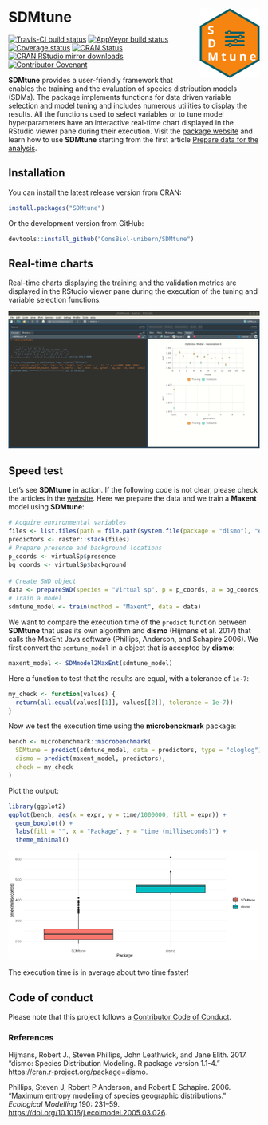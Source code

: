 
<!-- README.md is generated from README.Rmd. Please edit that file -->

# SDMtune <img src="man/figures/logo.svg" align="right" alt="" width="120" />

[![Travis-CI build
status](https://travis-ci.org/ConsBiol-unibern/SDMtune.svg?branch=master)](https://travis-ci.org/ConsBiol-unibern/SDMtune)
[![AppVeyor build
status](https://ci.appveyor.com/api/projects/status/github/sgvignali/SDMtune?branch=master&svg=true)](https://ci.appveyor.com/project/sgvignali/SDMtune)
[![Coverage
status](https://codecov.io/gh/ConsBiol-unibern/SDMtune/branch/master/graph/badge.svg)](https://codecov.io/github/ConsBiol-unibern/SDMtune?branch=master)
[![CRAN
Status](https://www.r-pkg.org/badges/version/SDMtune)](https://cran.r-project.org/package=SDMtune)
[![CRAN RStudio mirror
downloads](https://cranlogs.r-pkg.org/badges/grand-total/SDMtune)](http://www.r-pkg.org/pkg/SDMtune)
[![Contributor
Covenant](https://img.shields.io/badge/Contributor%20Covenant-v1.4%20adopted-ff69b4.svg)](.github/CODE_OF_CONDUCT.md)

**SDMtune** provides a user-friendly framework that enables the training
and the evaluation of species distribution models (SDMs). The package
implements functions for data driven variable selection and model tuning
and includes numerous utilities to display the results. All the
functions used to select variables or to tune model hyperparameters have
an interactive real-time chart displayed in the RStudio viewer pane
during their execution. Visit the [package
website](https://consbiol-unibern.github.io/SDMtune/) and learn how to
use **SDMtune** starting from the first article [Prepare data for the
analysis](https://consbiol-unibern.github.io/SDMtune/articles/articles/prepare_data.html).

## Installation

You can install the latest release version from CRAN:

``` r
install.packages("SDMtune")
```

Or the development version from GitHub:

``` r
devtools::install_github("ConsBiol-unibern/SDMtune")
```

## Real-time charts

Real-time charts displaying the training and the validation metrics are
displayed in the RStudio viewer pane during the execution of the tuning
and variable selection functions.

<div style="text-align: center">

<img src="man/figures/realtime-chart.gif" alt="" />

</div>

## Speed test

Let’s see **SDMtune** in action. If the following code is not clear,
please check the articles in the
[website](https://consbiol-unibern.github.io/SDMtune/). Here we prepare
the data and we train a **Maxent** model using **SDMtune**:
<!-- The next code is not evaluated because MaxEnt jar file is not bundled in the package and Travis will not execute it! -->
<!-- the plot is saved as an image in the man/figures forlder -->

``` r
# Acquire environmental variables
files <- list.files(path = file.path(system.file(package = "dismo"), "ex"), pattern = "grd", full.names = TRUE)
predictors <- raster::stack(files)
# Prepare presence and background locations
p_coords <- virtualSp$presence
bg_coords <- virtualSp$background

# Create SWD object
data <- prepareSWD(species = "Virtual sp", p = p_coords, a = bg_coords, env = predictors, categorical = "biome")
# Train a model
sdmtune_model <- train(method = "Maxent", data = data)
```

We want to compare the execution time of the `predict` function between
**SDMtune** that uses its own algorithm and **dismo** (Hijmans et al.
2017) that calls the MaxEnt Java software (Phillips, Anderson, and
Schapire 2006). We first convert the `sdmtune_model` in a object that is
accepted by **dismo**:

``` r
maxent_model <- SDMmodel2MaxEnt(sdmtune_model)
```

Here a function to test that the results are equal, with a tolerance of
`1e-7`:

``` r
my_check <- function(values) {
  return(all.equal(values[[1]], values[[2]], tolerance = 1e-7))
}
```

Now we test the execution time using the **microbenckmark** package:

``` r
bench <- microbenchmark::microbenchmark(
  SDMtune = predict(sdmtune_model, data = predictors, type = "cloglog"),
  dismo = predict(maxent_model, predictors),
  check = my_check
)
```

Plot the output:

``` r
library(ggplot2)
ggplot(bench, aes(x = expr, y = time/1000000, fill = expr)) +
  geom_boxplot() +
  labs(fill = "", x = "Package", y = "time (milliseconds)") +
  theme_minimal()
```

<div style="text-align: center">

<img src="man/figures/bench.png" alt="" />

</div>

The execution time is in average about two time faster\!

## Code of conduct

Please note that this project follows a [Contributor Code of
Conduct](.github/CODE_OF_CONDUCT.md).

### References

<div id="refs" class="references">

<div id="ref-Hijmans2017">

Hijmans, Robert J., Steven Phillips, John Leathwick, and Jane Elith.
2017. “dismo: Species Distribution Modeling. R package version 1.1-4.”
https://cran.r-project.org/package=dismo.

</div>

<div id="ref-Phillips2006">

Phillips, Steven J, Robert P Anderson, and Robert E Schapire. 2006.
“Maximum entropy modeling of species geographic distributions.”
*Ecological Modelling* 190: 231–59.
<https://doi.org/10.1016/j.ecolmodel.2005.03.026>.

</div>

</div>
